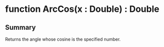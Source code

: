 # function ArcCos(x : Double) : Double

## Summary
Returns the angle whose cosine is the specified number.
